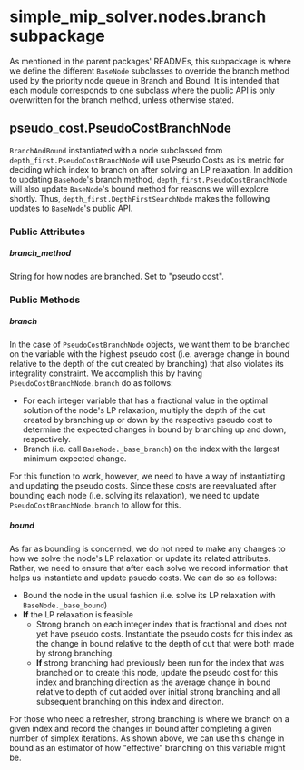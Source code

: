 # simple_mip_solver.nodes.branch subpackage

As mentioned in the parent packages' READMEs, this subpackage is where we define
the different `BaseNode` subclasses to override the branch method used by
the priority node queue in Branch and Bound. It is intended that each module
corresponds to one subclass where the public API is only overwritten for the branch
method, unless otherwise stated.

## pseudo_cost.PseudoCostBranchNode
`BranchAndBound` instantiated with a node subclassed from
`depth_first.PseudoCostBranchNode` will use Pseudo Costs as its metric for
deciding which index to branch on after solving an LP relaxation. In addition
to updating `BaseNode`'s branch method, `depth_first.PseudoCostBranchNode` will
also update `BaseNode`'s bound method for reasons we will explore shortly.
Thus, `depth_first.DepthFirstSearchNode` makes the following updates to
`BaseNode`'s public API.

### Public Attributes

##### branch_method
String for how nodes are branched. Set to "pseudo cost".

### Public Methods

##### branch
In the case of `PseudoCostBranchNode` objects, we want them to be branched on
the variable with the highest pseudo cost (i.e. average change in bound relative
to the depth of the cut created by branching) that also violates its integrality
constraint. We accomplish this by having `PseudoCostBranchNode.branch` do as follows:
* For each integer variable that has a fractional value in the optimal solution
  of the node's LP relaxation, multiply the depth of the cut created by branching
  up or down by the respective pseudo cost to determine the expected changes in
  bound by branching up and down, respectively.
* Branch (i.e. call `BaseNode._base_branch`) on the index with the largest
  minimum expected change.

For this function to work, however, we need to have a way of instantiating and
updating the pseudo costs. Since these costs are reevaluated after bounding
each node (i.e. solving its relaxation), we need to update `PseudoCostBranchNode.branch`
to allow for this.
  
##### bound
As far as bounding is concerned, we do not need to make any changes to how we
solve the node's LP relaxation or update its related attributes. Rather, we need
to ensure that after each solve we record information that helps us instantiate
and update psuedo costs. We can do so as follows:
* Bound the node in the usual fashion (i.e. solve its LP relaxation with 
  `BaseNode._base_bound`)
* **If** the LP relaxation is feasible
    * Strong branch on each integer index that is fractional and does not yet
      have pseudo costs. Instantiate the pseudo costs for this index as the 
      change in bound relative to the depth of cut that were both made by strong
      branching.
    * **If** strong branching had previously been run for the index that was
      branched on to create this node, update the pseudo cost for this index
      and branching direction as the average change in bound relative to depth
      of cut added over initial strong branching and all subsequent branching
      on this index and direction. 
      
For those who need a refresher, strong branching is where we branch on a given
index and record the changes in bound after completing a given number of simplex
iterations. As shown above, we can use this change in bound as an estimator
of how "effective" branching on this variable might be.
